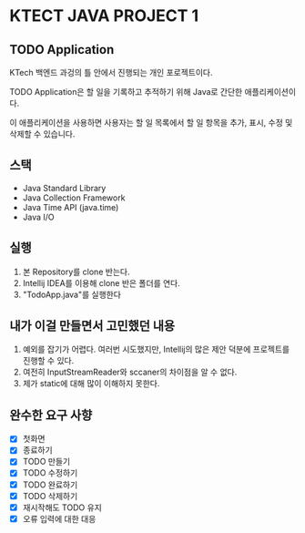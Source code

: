 
# KTECT JAVA PROJECT 1

## TODO Application
KTech 백엔드 과겅의 틀 안에서 진행되는 개인 포로젝트이다.

TODO Application은 할 일을 기록하고 추적하기 위해 Java로 간단한 애플리케이션이다.

이 애플리케이션을 사용하면 사용자는 할 일 목록에서 할 일 항목을 추가, 표시, 수정 및 삭제할 수 있습니다.
## 스택
- Java Standard Library
- Java Collection Framework
- Java Time API (java.time)
- Java I/O

## 실행
1. 본 Repository를 clone 반는다.
2. Intellij IDEA를 이용해 clone 반은 폴더를 연다.
3. "TodoApp.java"를 실행한다

## 내가 이걸 만들면서 고민했던 내용
1. 예외를 잡기가 어렵다. 여러번 시도했지만, Intellij의 많은 제안 덕분에 프로젝트를 진행할 수 있다. 
2. 여전히 InputStreamReader와 sccaner의 차이점을 알 수 없다.
3.  제가 static에 대해 많이 이해하지 못한다.

## 완수한 요구 사향
- [x] 첫화면
- [x] 종료하기
- [x] TODO 만들기
- [x] TODO 수정하기
- [x] TODO 완료하기
- [x] TODO 삭제하기
- [x] 재시작해도 TODO 유지
- [x] 오류 입력에 대한 대응
